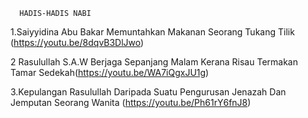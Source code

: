       HADIS-HADIS NABI
  
   1.Saiyyidina Abu Bakar Memuntahkan Makanan Seorang Tukang Tilik (https://youtu.be/8dqvB3DlJwo)

   2 Rasulullah S.A.W Berjaga Sepanjang Malam Kerana Risau Termakan Tamar Sedekah(https://youtu.be/WA7iQgxJU1g)

   3.Kepulangan Rasulullah Daripada Suatu Pengurusan Jenazah Dan Jemputan Seorang Wanita (https://youtu.be/Ph61rY6fnJ8)

